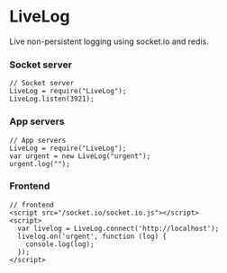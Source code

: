 # LiveLog

Live non-persistent logging using socket.io and redis.

### Socket server

    // Socket server
    LiveLog = require("LiveLog");
    LiveLog.listen(3921);

### App servers
    // App servers
    LiveLog = require("LiveLog");
    var urgent = new LiveLog("urgent");
    urgent.log("");

### Frontend
    // frontend
    <script src="/socket.io/socket.io.js"></script>
    <script>
      var livelog = LiveLog.connect('http://localhost');
      livelog.on('urgent', function (log) {
        console.log(log);
      });
    </script>

